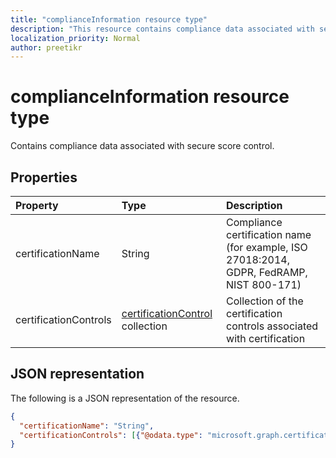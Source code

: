 ```yaml
---
title: "complianceInformation resource type"
description: "This resource contains compliance data associated with secure score control."
localization_priority: Normal
author: preetikr
---
```


#  complianceInformation resource type

Contains compliance data associated with secure score control.

## Properties

|Property |Type |Description |
|:--|:--|:--|
|certificationName|String| Compliance certification name (for example, ISO 27018:2014, GDPR, FedRAMP, NIST 800-171) |
|certificationControls|[certificationControl](certificationcontrol.md) collection|Collection of the certification controls associated with certification|

## JSON representation

The following is a JSON representation of the resource.

<!-- {
  "blockType": "resource",
  "optionalProperties": [

  ],
  "@odata.type": "microsoft.graph.complianceInformation"
}-->

```json
{
  "certificationName": "String",
  "certificationControls": [{"@odata.type": "microsoft.graph.certificationControl"}]
}

```


<!-- {
  "type": "#page.annotation",
  "description": "complianceInformation resource",
  "keywords": "",
  "section": "documentation",
  "tocPath": ""
}-->
